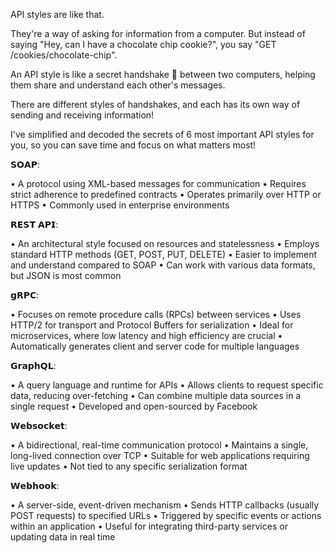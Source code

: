 API styles are like that. 

They're a way of asking for information from a computer. But instead of saying "Hey, can I have a chocolate chip cookie?", you
say "GET /cookies/chocolate-chip".

An API style is like a secret handshake 🤝 between two computers, helping them share and understand each other's messages.

There are different styles of handshakes, and each has its own way of sending and receiving information! 

I've simplified and decoded the secrets of 6 most important API styles for you, so you can save time and focus on what matters most! 

𝗦𝗢𝗔𝗣:

• A protocol using XML-based messages for communication
• Requires strict adherence to predefined contracts
• Operates primarily over HTTP or HTTPS
• Commonly used in enterprise environments

𝗥𝗘𝗦𝗧 𝗔𝗣𝗜:

• An architectural style focused on resources and statelessness
• Employs standard HTTP methods (GET, POST, PUT, DELETE)
• Easier to implement and understand compared to SOAP
• Can work with various data formats, but JSON is most common

𝗴𝗥𝗣𝗖:

• Focuses on remote procedure calls (RPCs) between services
• Uses HTTP/2 for transport and Protocol Buffers for serialization
• Ideal for microservices, where low latency and high efficiency are crucial
• Automatically generates client and server code for multiple languages
 
𝗚𝗿𝗮𝗽𝗵𝗤𝗟:

• A query language and runtime for APIs
• Allows clients to request specific data, reducing over-fetching
• Can combine multiple data sources in a single request
• Developed and open-sourced by Facebook

𝗪𝗲𝗯𝘀𝗼𝗰𝗸𝗲𝘁:

• A bidirectional, real-time communication protocol
• Maintains a single, long-lived connection over TCP
• Suitable for web applications requiring live updates
• Not tied to any specific serialization format
 
𝗪𝗲𝗯𝗵𝗼𝗼𝗸:

• A server-side, event-driven mechanism
• Sends HTTP callbacks (usually POST requests) to specified URLs
• Triggered by specific events or actions within an application
• Useful for integrating third-party services or updating data in real time
